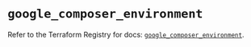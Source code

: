 # `google_composer_environment`

Refer to the Terraform Registry for docs: [`google_composer_environment`](https://registry.terraform.io/providers/hashicorp/google-beta/6.10.0/docs/resources/google_composer_environment).
